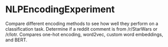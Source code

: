# NLPEncodingExperiment
Compare different encoding methods to see how well they perform on a classification task. Determine if a reddit comment is from /r/StarWars or /r/lotr. Compares one-hot encoding, word2vec, custom word embeddings, and BERT.
